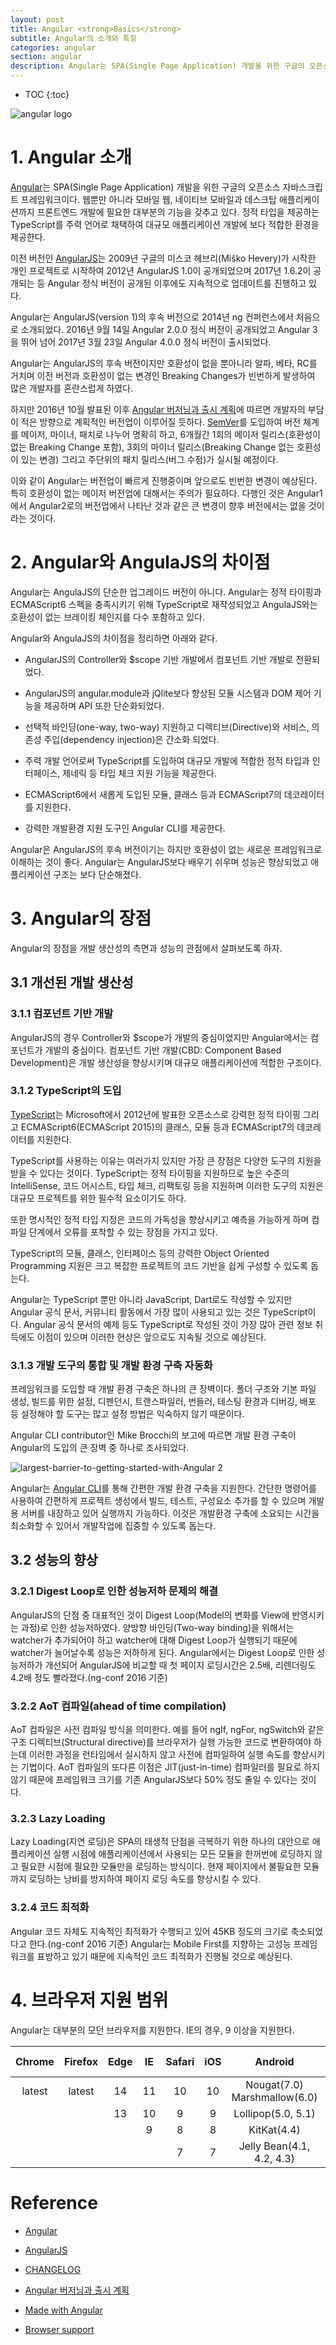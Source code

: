 ```yaml
---
layout: post
title: Angular <strong>Basics</strong>
subtitle: Angular의 소개와 특징
categories: angular
section: angular
description: Angular는 SPA(Single Page Application) 개발을 위한 구글의 오픈소스 자바스크립트 프레임워크이다. 웹뿐만 아니라 모바일 웹, 네이티브 모바일과 데스크탑 애플리케이션까지 프론트엔드 개발에 필요한 대부분의 기능을 갖추고 있다. 정적 타입을 제공하는 TypeScript를 주력 언어로 채택하여 대규모 애플리케이션 개발에 보다 적합한 환경을 제공한다.
---
```


* TOC
{:toc}

![angular logo](/img/angular-logo.png)

# 1. Angular 소개

[Angular](https://angular.io/)는 SPA(Single Page Application) 개발을 위한 구글의 오픈소스 자바스크립트 프레임워크이다. 웹뿐만 아니라 모바일 웹, 네이티브 모바일과 데스크탑 애플리케이션까지 프론트엔드 개발에 필요한 대부분의 기능을 갖추고 있다. 정적 타입을 제공하는 TypeScript를 주력 언어로 채택하여 대규모 애플리케이션 개발에 보다 적합한 환경을 제공한다.

이전 버전인 [AngularJS](https://angularjs.org/)는 2009년 구글의 미스코 헤브리(Miško Hevery)가 시작한 개인 프로젝트로 시작하여 2012년 AngularJS 1.0이 공개되었으며 2017년 1.6.2이 공개되는 등 Angular 정식 버전이 공개된 이후에도 지속적으로 업데이트를 진행하고 있다.

Angular는 AngularJS(version 1)의 후속 버전으로 2014년 ng 컨퍼런스에서 처음으로 소개되었다. 2016년 9월 14일 Angular 2.0.0 정식 버전이 공개되었고 Angular 3을 뛰어 넘어 2017년 3월 23일 Angular 4.0.0 정식 버전이 출시되었다.

Angular는 AngularJS의 후속 버전이지만 호환성이 없을 뿐아니라 알파, 베타, RC를 거치며 이전 버전과 호환성이 없는 변경인 Breaking Changes가 빈번하게 발생하여 많은 개발자를 혼란스럽게 하였다.

하지만 2016년 10월 발표된 이후 [Angular 버저닝과 출시 계획](http://angularjs.blogspot.kr/2016/10/versioning-and-releasing-angular.html)에 따르면 개발자의 부담이 적은 방향으로 계획적인 버전업이 이루어질 듯하다. [SemVer](http://semver.org/lang/ko/)를 도입하여 버전 체계를 메이저, 마이너, 패치로 나누어 명확히 하고, 6개월간 1회의 메이저 릴리스(호환성이 없는 Breaking Change 포함), 3회의 마이너 릴리스(Breaking Change 없는 호환성이 있는 변경) 그리고 주단위의 패치 릴리스(버그 수정)가 실시될 예정이다.

이와 같이 Angular는 버전업이 빠르게 진행중이며 앞으로도 빈번한 변경이 예상된다. 특히 호환성이 없는 메이저 버전업에 대해서는 주의가 필요하다. 다행인 것은 Angular1에서 Angular2로의 버전업에서 나타난 것과 같은 큰 변경이 향후 버전에서는 없을 것이라는 것이다.

# 2. Angular와 AngulaJS의 차이점

Angular는 AngulaJS의 단순한 업그레이드 버전이 아니다. Angular는 정적 타이핑과 ECMAScript6 스펙을 충족시키기 위해 TypeScript로 재작성되었고 AngulaJS와는 호환성이 없는 브레이킹 체인지를 다수 포함하고 있다.

Angular와 AngulaJS의 차이점을 정리하면 아래와 같다.

- AngularJS의 Controller와 $scope 기반 개발에서 컴포넌트 기반 개발로 전환되었다.

- AngularJS의 angular.module과 jQlite보다 향상된 모듈 시스템과 DOM 제어 기능을 제공하며 API 또한 단순화되었다.

- 선택적 바인딩(one-way, two-way) 지원하고 디렉티브(Directive)와 서비스, 의존성 주입(dependency injection)은 간소화 되었다.

- 주력 개발 언어로써 TypeScript를 도입하여 대규모 개발에 적합한 정적 타입과 인터페이스, 제네릭 등 타입 체크 지원 기능을 제공한다.

- ECMAScript6에서 새롭게 도입된 모듈, 클래스 등과 ECMAScript7의 데코레이터를 지원한다.

- 강력한 개발환경 지원 도구인 Angular CLI를 제공한다.

Angular은 AngularJS의 후속 버전이기는 하지만 호환성이 없는 새로운 프레임워크로 이해하는 것이 좋다. Angular는 AngularJS보다 배우기 쉬우며 성능은 향상되었고 애플리케이션 구조는 보다 단순해졌다.

# 3. Angular의 장점

Angular의 장점을 개발 생산성의 측면과 성능의 관점에서 살펴보도록 하자.

## 3.1 개선된 개발 생산성

### 3.1.1 컴포넌트 기반 개발

AngularJS의 경우 Controller와 $scope가 개발의 중심이었지만 Angular에서는 컴포넌트가 개발의 중심이다. 컴포넌트 기반 개발(CBD: Component Based Development)은 개발 생산성을 향상시키며 대규모 애플리케이션에 적합한 구조이다.

### 3.1.2 TypeScript의 도입

[TypeScript](./typescript-introduction)는 Microsoft에서 2012년에 발표한 오픈소스로 강력한 정적 타이핑 그리고 ECMAScript6(ECMAScript 2015)의 클래스, 모듈 등과 ECMAScript7의 데코레이터를 지원한다.

TypeScript를 사용하는 이유는 여러가지 있지만 가장 큰 장점은 다양한 도구의 지원을 받을 수 있다는 것이다. TypeScript는 정적 타이핑을 지원하므로 높은 수준의 IntelliSense, 코드 어시스트, 타입 체크, 리팩토링 등을 지원하며 이러한 도구의 지원은 대규모 프로젝트를 위한 필수적 요소이기도 하다.

또한 명시적인 정적 타입 지정은 코드의 가독성을 향상시키고 예측을 가능하게 하며 컴파일 단계에서 오류를 포착할 수 있는 장점을 가지고 있다.

TypeScript의 모듈, 클래스, 인터페이스 등의 강력한 Object Oriented Programming 지원은 크고 복잡한 프로젝트의 코드 기반을 쉽게 구성할 수 있도록 돕는다.

Angular는 TypeScript 뿐만 아니라 JavaScript, Dart로도 작성할 수 있지만 Angular 공식 문서, 커뮤니티 활동에서 가장 많이 사용되고 있는 것은 TypeScript이다. Angular 공식 문서의 예제 등도 TypeScript로 작성된 것이 가장 많아 관련 정보 취득에도 이점이 있으며 이러한 현상은 앞으로도 지속될 것으로 예상된다.

### 3.1.3 개발 도구의 통합 및 개발 환경 구축 자동화

프레임워크를 도입할 때 개발 환경 구축은 하나의 큰 장벽이다. 폴더 구조와 기본 파일 생성, 빌드를 위한 설정, 디펜던시, 트랜스파일러, 번들러, 테스팅 환경과 디버깅, 배포 등 설정해야 할 도구는 많고 설정 방법은 익숙하지 않기 때문이다.

Angular CLI contributor인 Mike Brocchi‏의 보고에 따르면 개발 환경 구축이 Angular의 도입의 큰 장벽 중 하나로 조사되었다.

![largest-barrier-to-getting-started-with-Angular 2](img/largest-barrier-to-getting-started-with-Angular2.png)

Angular는 [Angular CLI](https://cli.angular.io/)를 통해 간편한 개발 환경 구축을 지원한다. 간단한 명령어를 사용하여 간편하게 프로젝트 생성에서 빌드, 테스트, 구성요소 추가를 할 수 있으며 개발용 서버를 내장하고 있어 실행까지 가능하다. 이것은 개발환경 구축에 소요되는 시간을 최소화할 수 있어서 개발작업에 집중할 수 있도록 돕는다.

## 3.2 성능의 향상

### 3.2.1 Digest Loop로 인한 성능저하 문제의 해결

AngularJS의 단점 중 대표적인 것이 Digest Loop(Model의 변화를 View에 반영시키는 과정)로 인한 성능저하였다. 양방향 바인딩(Two-way binding)을 위해서는 watcher가 추가되어야 하고 watcher에 대해 Digest Loop가 실행되기 때문에 watcher가 늘어날수록 성능은 저하하게 된다. Angular에서는 Digest Loop로 인한 성능저하가 개선되어 AngularJS에 비교할 때 첫 페이지 로딩시간은 2.5배, 리렌더링도 4.2배 정도 빨라졌다.(ng-conf 2016 기준)

### 3.2.2 AoT 컴파일(ahead of time compilation)

AoT 컴파일은 사전 컴파일 방식을 의미한다. 예를 들어 ngIf, ngFor, ngSwitch와 같은 구조 디렉티브(Structural directive)를 브라우저가 실행 가능한 코드로 변환하여야 하는데 이러한 과정을 런타임에서 실시하지 않고 사전에 컴파일하여 실행 속도를 향상시키는 기법이다. AoT 컴파일의 또다른 이점은 JIT(just-in-time) 컴파일러를 필요로 하지 않기 때문에 프레임워크 크기를 기존 AngularJS보다 50% 정도 줄일 수 있다는 것이다.

### 3.2.3 Lazy Loading

Lazy Loading(지연 로딩)은 SPA의 태생적 단점을 극복하기 위한 하나의 대안으로 애플리케이션 실행 시점에 애플리케이션에서 사용되는 모든 모듈을 한꺼번에 로딩하지 않고 필요한 시점에 필요한 모듈만을 로딩하는 방식이다. 현재 페이지에서 불필요한 모듈까지 로딩하는 낭비를 방지하여 페이지 로딩 속도를 향상시킬 수 있다.

### 3.2.4 코드 최적화

Angular 코드 자체도 지속적인 최적화가 수행되고 있어 45KB 정도의 크기로 축소되었다고 한다.(ng-conf 2016 기준) Angular는 Mobile First를 지향하는 고성능 프레임워크를 표방하고 있기 때문에 지속적인 코드 최적화가 진행될 것으로 예상된다.

# 4. 브라우저 지원 범위

Angular는 대부분의 모던 브라우저를 지원한다. IE의 경우, 9 이상을 지원한다.

| Chrome | Firefox | Edge  | IE   | Safari | iOS   | Android                      |IE Mobile |
|:------:|:-------:|:-----:|:----:|:------:|:-----:|:----------------------------:|:--------:|
| latest | latest  | 14    | 11   | 10     | 10    | Nougat(7.0) Marshmallow(6.0) | 11       |
|        |         | 13    | 10   | 9      | 9     | Lollipop(5.0, 5.1)           |          |
|        |         |       | 9    | 8      | 8     | KitKat(4.4)                  |          |
|        |         |       |      | 7      | 7     | Jelly Bean(4.1, 4.2, 4.3)    |          |

# Reference

* [Angular](https://angular.io/)

* [AngularJS](https://angularjs.org/)

* [CHANGELOG](https://github.com/angular/angular/blob/master/CHANGELOG.md)

* [Angular 버저닝과 출시 계획](http://angularjs.blogspot.kr/2016/10/versioning-and-releasing-angular.html)

* [Made with Angular](https://www.madewithangular.com/#/categories/google)

* [Browser support](https://angular.io/guide/browser-support)
